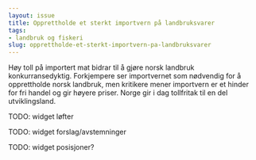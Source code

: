 ```yaml
---
layout: issue
title: Opprettholde et sterkt importvern på landbruksvarer
tags:
- landbruk og fiskeri
slug: opprettholde-et-sterkt-importvern-pa-landbruksvarer
---
```


Høy toll på importert mat bidrar til å gjøre norsk landbruk konkurransedyktig. Forkjempere ser importvernet som nødvendig for å opprettholde norsk landbruk, men kritikere mener importvern er et hinder for fri handel og gir høyere priser. Norge gir i dag tollfritak til en del utviklingsland.

TODO: widget løfter

TODO: widget forslag/avstemninger

TODO: widget posisjoner?

